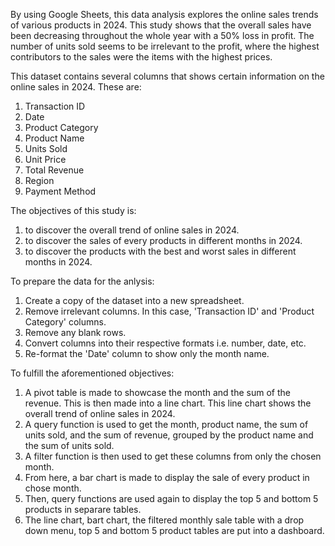 By using Google Sheets, this data analysis explores the online sales trends of various products in 2024.
This study shows that the overall sales have been decreasing throughout the whole year with a 50% loss in profit. The number of units sold seems to be irrelevant to the profit, where the highest contributors to the sales were the items with the highest prices.

This dataset contains several columns that shows certain information on the online sales in 2024. These are:
1. Transaction ID
2. Date
3. Product Category
4. Product Name
5. Units Sold
6. Unit Price
7. Total Revenue
8. Region
9. Payment Method


The objectives of this study is:
1. to discover the overall trend of online sales in 2024.
2. to discover the sales of every products in different months in 2024.
3. to discover the products with the best and worst sales in different months in 2024.


To prepare the data for the anlysis:
1. Create a copy of the dataset into a new spreadsheet.
2. Remove irrelevant columns. In this case, 'Transaction ID' and 'Product Category' columns.
3. Remove any blank rows.
4. Convert columns into their respective formats i.e. number, date, etc.
5. Re-format the 'Date' column to show only the month name.


To fulfill the aforementioned objectives: 
1. A pivot table is made to showcase the month and the sum of the revenue. This is then made into a line chart. This line chart shows the overall trend of online sales in 2024.
2. A query function is used to get the month, product name, the sum of units sold, and the sum of revenue, grouped by the product name and the sum of units sold.
3. A filter function is then used to get these columns from only the chosen month.
4. From here, a bar chart is made to display the sale of every product in chose month.
5. Then, query functions are used again to display the top 5 and bottom 5 products in separare tables.
6. The line chart, bart chart, the filtered monthly sale table with a drop down menu, top 5 and bottom 5 product tables are put into a dashboard.
